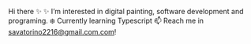 Hi there ✨
✨ I’m interested in digital painting, software development and programing.
❄️ Currently learning Typescript
📫 Reach me in savatorino2216@gmail.com.com!
